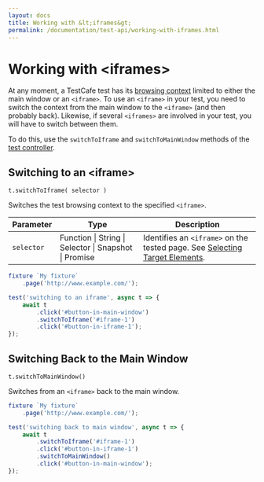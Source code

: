 ```yaml
---
layout: docs
title: Working with &lt;iframes&gt;
permalink: /documentation/test-api/working-with-iframes.html
---
```

# Working with \<iframes\>

At any moment, a TestCafe test has its [browsing context](https://html.spec.whatwg.org/multipage/browsers.html#windows)
limited to either the main window or an `<iframe>`. To use an `<iframe>` in your test,
you need to switch the context from the main window to the `<iframe>` (and then probably back).
Likewise, if several `<iframes>` are involved in your test, you will have to switch between them.

To do this, use the `switchToIframe` and `switchToMainWindow` methods of the [test controller](test-code-structure.md#test-controller).

## Switching to an \<iframe\>

```text
t.switchToIframe( selector )
```

Switches the test browsing context to the specified `<iframe>`.

Parameter  | Type                                              | Description
---------- | ------------------------------------------------- | -----------------------------------------------------------------------------------------------------------
`selector` | Function &#124; String &#124; Selector &#124; Snapshot &#124; Promise | Identifies an `<iframe>` on the tested page. See [Selecting Target Elements](actions/index.md#selecting-target-elements).

```js
fixture `My fixture`
    .page('http://www.example.com/');

test('switching to an iframe', async t => {
    await t
        .click('#button-in-main-window')
        .switchToIframe('#iframe-1')
        .click('#button-in-iframe-1');
});
```

## Switching Back to the Main Window

```text
t.switchToMainWindow()
```

Switches from an `<iframe>` back to the main window.

```js
fixture `My fixture`
    .page('http://www.example.com/');

test('switching back to main window', async t => {
    await t
        .switchToIframe('#iframe-1')
        .click('#button-in-iframe-1')
        .switchToMainWindow()
        .click('#button-in-main-window');
});
```